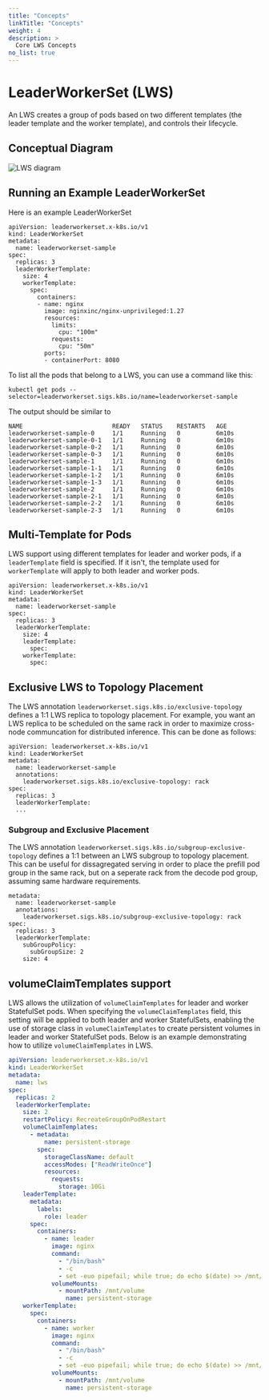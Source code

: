 ```yaml
---
title: "Concepts"
linkTitle: "Concepts"
weight: 4
description: >
  Core LWS Concepts
no_list: true
---
```


# LeaderWorkerSet (LWS)
An LWS creates a group of pods based on two different templates (the leader template and the worker template), and controls their lifecycle.

## Conceptual Diagram

![LWS diagram](../../images/concept.png)

## Running an Example LeaderWorkerSet

Here is an example LeaderWorkerSet

```
apiVersion: leaderworkerset.x-k8s.io/v1
kind: LeaderWorkerSet
metadata:
  name: leaderworkerset-sample
spec:
  replicas: 3
  leaderWorkerTemplate:
    size: 4
    workerTemplate:
      spec:
        containers:
        - name: nginx
          image: nginxinc/nginx-unprivileged:1.27
          resources:
            limits:
              cpu: "100m"
            requests:
              cpu: "50m"
          ports:
          - containerPort: 8080
```

To list all the pods that belong to a LWS, you can use a command like this:

```
kubectl get pods --selector=leaderworkerset.sigs.k8s.io/name=leaderworkerset-sample
```

The output should be similar to

```
NAME                         READY   STATUS    RESTARTS   AGE
leaderworkerset-sample-0     1/1     Running   0          6m10s
leaderworkerset-sample-0-1   1/1     Running   0          6m10s
leaderworkerset-sample-0-2   1/1     Running   0          6m10s
leaderworkerset-sample-0-3   1/1     Running   0          6m10s
leaderworkerset-sample-1     1/1     Running   0          6m10s
leaderworkerset-sample-1-1   1/1     Running   0          6m10s
leaderworkerset-sample-1-2   1/1     Running   0          6m10s
leaderworkerset-sample-1-3   1/1     Running   0          6m10s
leaderworkerset-sample-2     1/1     Running   0          6m10s
leaderworkerset-sample-2-1   1/1     Running   0          6m10s
leaderworkerset-sample-2-2   1/1     Running   0          6m10s
leaderworkerset-sample-2-3   1/1     Running   0          6m10s
```

## Multi-Template for Pods
LWS support using different templates for leader and worker pods, if a `leaderTemplate` field is specified. If it isn't, the template used for
`workerTemplate` will apply to both leader and worker pods.

```
apiVersion: leaderworkerset.x-k8s.io/v1
kind: LeaderWorkerSet
metadata:
  name: leaderworkerset-sample
spec:
  replicas: 3
  leaderWorkerTemplate:
    size: 4
    leaderTemplate:
      spec:
    workerTemplate:
      spec:
```

## Exclusive LWS to Topology Placement
The LWS annotation `leaderworkerset.sigs.k8s.io/exclusive-topology` defines a 1:1 LWS replica to topology placement. For example,
you want an LWS replica to be scheduled on the same rack in order to maximize cross-node communcation for distributed inference. This
can be done as follows:

```
apiVersion: leaderworkerset.x-k8s.io/v1
kind: LeaderWorkerSet
metadata:
  name: leaderworkerset-sample
  annotations:
    leaderworkerset.sigs.k8s.io/exclusive-topology: rack
spec:
  replicas: 3
  leaderWorkerTemplate:
  ...
```

### Subgroup and Exclusive Placement
The LWS annotation `leaderworkerset.sigs.k8s.io/subgroup-exclusive-topology` defines a 1:1 between an LWS subgroup to topology placement. This can
be useful for dissagregated serving in order to place the prefill pod group in the same rack, but on a seperate rack from the decode pod group, assuming
same hardware requirements.

```
metadata:
  name: leaderworkerset-sample
  annotations:
    leaderworkerset.sigs.k8s.io/subgroup-exclusive-topology: rack
spec:
  replicas: 3
  leaderWorkerTemplate:
    subGroupPolicy:
      subGroupSize: 2
    size: 4
```

## volumeClaimTemplates support
LWS allows the utilization of `volumeClaimTemplates` for leader and worker StatefulSet pods. When specifying the `volumeClaimTemplates` field, this setting will be applied to both leader and worker StatefulSets, enabling the use of storage class in `volumeClaimTemplates` to create persistent volumes in leader and worker StatefulSet pods. Below is an example demonstrating how to utilize `volumeClaimTemplates` in LWS.

```yaml
apiVersion: leaderworkerset.x-k8s.io/v1
kind: LeaderWorkerSet
metadata:
  name: lws
spec:
  replicas: 2
  leaderWorkerTemplate:
    size: 2
    restartPolicy: RecreateGroupOnPodRestart
    volumeClaimTemplates:
      - metadata:
          name: persistent-storage
        spec:
          storageClassName: default
          accessModes: ["ReadWriteOnce"]
          resources:
            requests:
              storage: 10Gi
    leaderTemplate:
      metadata:
        labels:
          role: leader
      spec:
        containers:
          - name: leader
            image: nginx
            command:
              - "/bin/bash"
              - -c
              - set -euo pipefail; while true; do echo $(date) >> /mnt/volume/outfile; sleep 1; done
            volumeMounts:
              - mountPath: /mnt/volume
                name: persistent-storage
    workerTemplate:
      spec:
        containers:
          - name: worker
            image: nginx
            command:
              - "/bin/bash"
              - -c
              - set -euo pipefail; while true; do echo $(date) >> /mnt/volume/outfile; sleep 1; done
            volumeMounts:
              - mountPath: /mnt/volume
                name: persistent-storage
```
